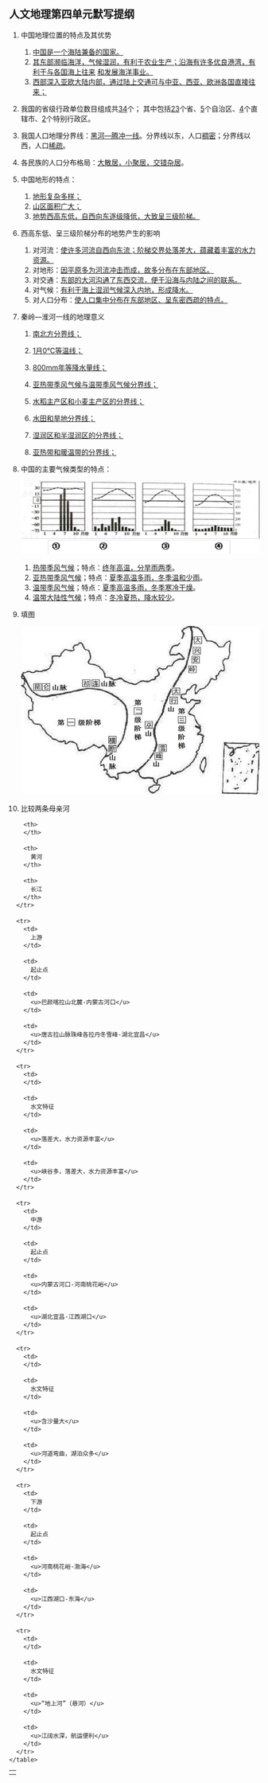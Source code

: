 ## 人文地理第四单元默写提纲

1. 中国地理位置的特点及其优势
     1. <u>中国是一个海陆兼备的国家。</u>
     2. <u>其东部濒临海洋，气候湿润，有利于农业生产；沿海有许多优良港湾，有利于与各国海上往来</u> <u>和发展海洋事业。</u>
     3. <u>西部深入亚欧大陆内部，通过陆上交通可与中亚、西亚、欧洲各国直接往来；</u>

2. 我国的省级行政单位数目组成共<u>34</u>个； 其中包括<u>23</u>个省、<u>5</u>个自治区、<u>4</u>个直辖市、<u>2</u>个特别行政区。
3. 我国人口地理分界线：<u>黑河—腾冲一线</u>。分界线以东，人口<u>稠密</u>；分界线以西，人口<u>稀疏</u>。
4. 各民族的人口分布格局：<u>大散居，小聚居，交错杂居</u>。
5. 中国地形的特点：
     1. <u>地形复杂多样；</u>
     2. <u>山区面积广大；</u>
     3. <u>地势西高东低，自西向东逐级降低，大致呈三级阶梯。</u>

6. 西高东低、呈三级阶梯分布的地势产生的影响
     1. 对河流：<u>使许多河流自西向东流；阶梯交界处落差大，蕴藏着丰富的水力资源。</u>
     2. 对地形：<u>因平原多为河流冲击而成，故多分布在东部地区。</u>
     3. 对交通：<u>东部的大河沟通了东西交流，便于沿海与内陆之间的联系。</u>
     4. 对气候：<u>有利于海上湿润气候深入内地，形成降水。</u>
     5. 对人口分布：<u>使人口集中分布在东部地区、呈东密西疏的特点。</u>

7. 秦岭—淮河一线的地理意义
     1. <u>南北方分界线；</u>
     2. <u>1月0℃等温线；</u>
     3. <u>800mm年等降水量线；</u>
     4. <u>亚热带季风气候与温带季风气候分界线；</u>
     5. <u>水稻主产区和小麦主产区的分界线；</u>
     6. <u>水田和旱地分界线；</u>
     7. <u>湿润区和半湿润区的分界线；</u>

     8. <u>亚热带和暖温带的分界线；</u>

8. 中国的主要气候类型的特点：

    ![图片1](/assets/sp-hg-1.png)

    1. <u>热带季风气候</u>；特点：<u>终年高温，分旱雨两季</u>。
    2. <u>亚热带季风气候</u>；特点：<u>夏季高温多雨，冬季温和少雨</u>。
    3. <u>温带季风气候</u>；特点：<u>夏季高温多雨，冬季寒冷干燥</u>。
    4. <u>温带大陆性气候</u>；特点：<u>冬冷夏热，降水较少</u>。

9. 填图

    ![image-20220819145710844](/assets/sp-hg-2.png)

10. 比较两条母亲河
<table spaces-before="4">
      <tr>
        <th>
        </th>
        
        <th>
        </th>
        
        <th>
          黄河
        </th>
        
        <th>
          长江
        </th>
      </tr>
      
      <tr>
        <td>
          上游
        </td>
        
        <td>
          起止点
        </td>
        
        <td>
          <u>巴颜喀拉山北麓-内蒙古河口</u>
        </td>
        
        <td>
          <u>唐古拉山脉珠峰各拉丹冬雪峰-湖北宜昌</u>
        </td>
      </tr>
      
      <tr>
        <td>
        </td>
        
        <td>
          水文特征
        </td>
        
        <td>
          <u>落差大，水力资源丰富</u>
        </td>
        
        <td>
          <u>峡谷多，落差大，水力资源丰富</u>
        </td>
      </tr>
      
      <tr>
        <td>
          中游
        </td>
        
        <td>
          起止点
        </td>
        
        <td>
          <u>内蒙古河口-河南桃花峪</u>
        </td>
        
        <td>
          <u>湖北宜昌-江西湖口</u>
        </td>
      </tr>
      
      <tr>
        <td>
        </td>
        
        <td>
          水文特征
        </td>
        
        <td>
          <u>含沙量大</u>
        </td>
        
        <td>
          <u>河道弯曲，湖泊众多</u>
        </td>
      </tr>
      
      <tr>
        <td>
          下游
        </td>
        
        <td>
          起止点
        </td>
        
        <td>
          <u>河南桃花峪-渤海</u>
        </td>
        
        <td>
          <u>江西湖口-东海</u>
        </td>
      </tr>
      
      <tr>
        <td>
        </td>
        
        <td>
          水文特征
        </td>
        
        <td>
          <u>“地上河”（悬河）</u>
        </td>
        
        <td>
          <u>江阔水深，航运便利</u>
        </td>
      </tr>
    </table>